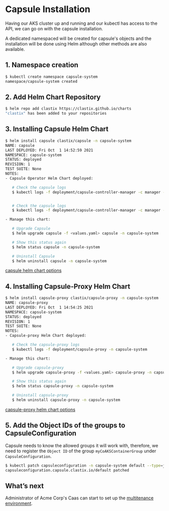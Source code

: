 # Capsule Installation

Having our AKS cluster up and running and our kubectl has access to the API, we can go on with the capsule installation. 

A dedicated namespaced will be created for capsule's objects and the installation will be done using Helm although other methods are also available.

## 1. Namespace creation

```bash
$ kubectl create namespace capsule-system
namespace/capsule-system created
```

## 2. Add Helm Chart Repository

```bash
$ helm repo add clastix https://clastix.github.io/charts
"clastix" has been added to your repositories
```

## 3. Installing Capsule Helm Chart

```bash
$ helm install capsule clastix/capsule -n capsule-system
NAME: capsule
LAST DEPLOYED: Fri Oct  1 14:52:59 2021
NAMESPACE: capsule-system
STATUS: deployed
REVISION: 1
TEST SUITE: None
NOTES:
- Capsule Operator Helm Chart deployed:

   # Check the capsule logs
   $ kubectl logs -f deployment/capsule-controller-manager -c manager -n capsule-system


   # Check the capsule logs
   $ kubectl logs -f deployment/capsule-controller-manager -c manager -n capsule-system

- Manage this chart:

   # Upgrade Capsule
   $ helm upgrade capsule -f <values.yaml> capsule -n capsule-system

   # Show this status again
   $ helm status capsule -n capsule-system

   # Uninstall Capsule
   $ helm uninstall capsule -n capsule-system
```

[capsule helm chart options](https://github.com/clastix/capsule/tree/master/charts/capsule)

## 4. Installing Capsule-Proxy Helm Chart

```bash
$ helm install capsule-proxy clastix/capsule-proxy -n capsule-system
NAME: capsule-proxy
LAST DEPLOYED: Fri Oct  1 14:54:25 2021
NAMESPACE: capsule-system
STATUS: deployed
REVISION: 1
TEST SUITE: None
NOTES:
- Capsule-proxy Helm Chart deployed:

   # Check the capsule-proxy logs
   $ kubectl logs -f deployment/capsule-proxy -n capsule-system

- Manage this chart:

   # Upgrade capsule-proxy
   $ helm upgrade capsule-proxy -f <values.yaml> capsule-proxy -n capsule-system

   # Show this status again
   $ helm status capsule-proxy -n capsule-system

   # Uninstall capsule-proxy
   $ helm uninstall capsule-proxy -n capsule-system
```

[capsule-proxy helm chart options](https://github.com/clastix/capsule-proxy/blob/master/charts/capsule-proxy)

## 5. Add the Object IDs of the groups to CapsuleConfiguration

Capsule needs to know the allowed groups it will work with, therefore, we need to register the `Object ID` of the group `myCoAKSContainerGroup` under `CapsuleConfiguration`.

```bash
$ kubectl patch capsuleconfiguration -n capsule-system default --type=json -p '[{"op": "add", "path": "/spec/userGroups/1", "value": "<myCoAKSContainerGroup Object ID>"}]'
capsuleconfiguration.capsule.clastix.io/default patched
```

## What’s next

Administrator of Acme Corp's Caas can start to set up the [multitenance environment](multitenance-environment.md).
